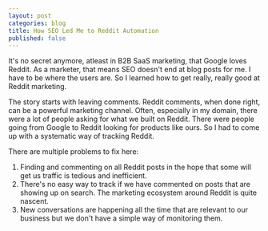 ```yaml
---
layout: post
categories: blog
title: How SEO Led Me to Reddit Automation
published: false
---
```


It's no secret anymore, atleast in B2B SaaS marketing, that Google loves Reddit. As a marketer, that means SEO doesn't end at blog posts for me. I have to be where the users are. So I learned how to get really, really good at Reddit marketing. 

The story starts with leaving comments. Reddit comments, when done right, can be a powerful marketing channel. Often, especially in my domain, there were a lot of people asking for what we built on Reddit. There were people going from Google to Reddit looking for products like ours. So I had to come up with a systematic way of tracking Reddit. 

There are multiple problems to fix here:

1. Finding and commenting on all Reddit posts in the hope that some will get us traffic is tedious and inefficient. 
2. There's no easy way to track if we have commented on posts that are showing up on search. The marketing ecosystem around Reddit is quite nascent.
3. New conversations are happening all the time that are relevant to our business but we don't have a simple way of monitoring them. 

